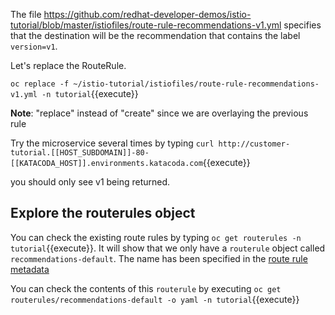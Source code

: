 The file https://github.com/redhat-developer-demos/istio-tutorial/blob/master/istiofiles/route-rule-recommendations-v1.yml specifies that the destination will be the recommendation that contains the label `version=v1`.

Let's replace the RouteRule.

`oc replace -f ~/istio-tutorial/istiofiles/route-rule-recommendations-v1.yml -n tutorial`{{execute}}

**Note**: "replace" instead of "create" since we are overlaying the previous rule

Try the microservice several times by typing `curl http://customer-tutorial.[[HOST_SUBDOMAIN]]-80-[[KATACODA_HOST]].environments.katacoda.com`{{execute}}

you should only see v1 being returned.

## Explore the routerules object

You can check the existing route rules by typing `oc get routerules -n tutorial`{{execute}}. It will show that we only have a `routerule` object called `recommendations-default`. The name has been specified in the [route rule metadata](https://github.com/redhat-developer-demos/istio-tutorial/blob/master/istiofiles/route-rule-recommendations-v1.yml#L4)

You can check the contents of this `routerule` by executing `oc get routerules/recommendations-default -o yaml -n tutorial`{{execute}}